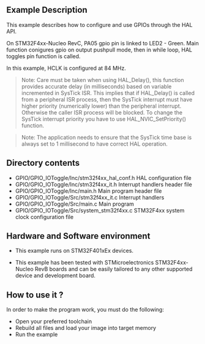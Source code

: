 ## Example Description 

This example describes how to configure and use GPIOs through the HAL API. 

On STM32F4xx-Nucleo RevC, PA05 gpio pin is linked to LED2 - Green.
Main function conigures gpio on output pushpull mode, then in while loop, HAL 
toggles pin function is called.

In this example, HCLK is configured at 84 MHz.

> Note: Care must be taken when using HAL_Delay(), this function provides accurate delay (in milliseconds)
      based on variable incremented in SysTick ISR. This implies that if HAL_Delay() is called from
      a peripheral ISR process, then the SysTick interrupt must have higher priority (numerically lower)
      than the peripheral interrupt. Otherwise the caller ISR process will be blocked.
      To change the SysTick interrupt priority you have to use HAL_NVIC_SetPriority() function.
      
> Note: The application needs to ensure that the SysTick time base is always set to 1 millisecond
      to have correct HAL operation.

## Directory contents 

  - GPIO/GPIO_IOToggle/Inc/stm32f4xx_hal_conf.h    HAL configuration file
  - GPIO/GPIO_IOToggle/Inc/stm32f4xx_it.h          Interrupt handlers header file
  - GPIO/GPIO_IOToggle/Inc/main.h                  Main program header file  
  - GPIO/GPIO_IOToggle/Src/stm32f4xx_it.c          Interrupt handlers
  - GPIO/GPIO_IOToggle/Src/main.c                  Main program
  - GPIO/GPIO_IOToggle/Src/system_stm32f4xx.c      STM32F4xx system clock configuration file

## Hardware and Software environment

  - This example runs on STM32F401xEx devices.
    
  - This example has been tested with STMicroelectronics STM32F4xx-Nucleo RevB 
    boards and can be easily tailored to any other supported device 
    and development board.
    

## How to use it ? 

In order to make the program work, you must do the following: 

 - Open your preferred toolchain 
 - Rebuild all files and load your image into target memory
 - Run the example

